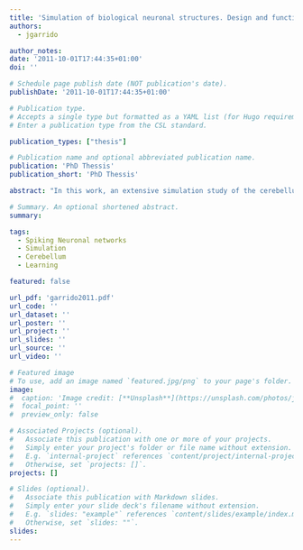```yaml
---
title: 'Simulation of biological neuronal structures. Design and functional study of the cerebellum'
authors:
  - jgarrido

author_notes:
date: '2011-10-01T17:44:35+01:00'
doi: ''

# Schedule page publish date (NOT publication's date).
publishDate: '2011-10-01T17:44:35+01:00'

# Publication type.
# Accepts a single type but formatted as a YAML list (for Hugo requirements).
# Enter a publication type from the CSL standard.

publication_types: ["thesis"]

# Publication name and optional abbreviated publication name.
publication: 'PhD Thessis'
publication_short: 'PhD Thessis'

abstract: "In this work, an extensive simulation study of the cerebellum is presented. Our study required the further development of the EDLUT spiking neural network simulator. Thus we have addressed the development of a detailed cerebellar model from different levels of abstraction. Firstly, in a detailed model, the granular-layer network generated rebounds and oscillations in the β/γ-frequency band and filtered unsynchronized trains with millisecond precision. We found that weights at multiple synapses could play a crucial role to enhance coincidence detection (which allows the reduction of non-synchronous signals) and sensitivity rebound (which determines specific time windows for signal transmission). These results predict that the granular layer operates as a complex adaptable filter which can be controlled by weight changes at multiple synaptic sites. In a higher level of abstraction, a model of the whole cerebellum which can infer corrective models in the framework of a control task is presented. This work studies how a basic temporal-correlation kernel, including long-term depression (LTD) and long-term potentiation (LTP) at parallel fibers-Purkinje cell synapses, can effectively infer corrective models. Finally, we study how cerebellar input representations (context labels and sensorimotor signals) can efficiently support model abstraction towards delivering accurate corrective torque values for increasing precision during different-object manipulation."

# Summary. An optional shortened abstract.
summary:

tags:
  - Spiking Neuronal networks
  - Simulation
  - Cerebellum
  - Learning

featured: false

url_pdf: 'garrido2011.pdf'
url_code: ''
url_dataset: ''
url_poster: ''
url_project: ''
url_slides: ''
url_source: ''
url_video: ''

# Featured image
# To use, add an image named `featured.jpg/png` to your page's folder.
image:
#  caption: 'Image credit: [**Unsplash**](https://unsplash.com/photos/jdD8gXaTZsc)'
#  focal_point: ''
#  preview_only: false

# Associated Projects (optional).
#   Associate this publication with one or more of your projects.
#   Simply enter your project's folder or file name without extension.
#   E.g. `internal-project` references `content/project/internal-project/index.md`.
#   Otherwise, set `projects: []`.
projects: []

# Slides (optional).
#   Associate this publication with Markdown slides.
#   Simply enter your slide deck's filename without extension.
#   E.g. `slides: "example"` references `content/slides/example/index.md`.
#   Otherwise, set `slides: ""`.
slides:
---
```

